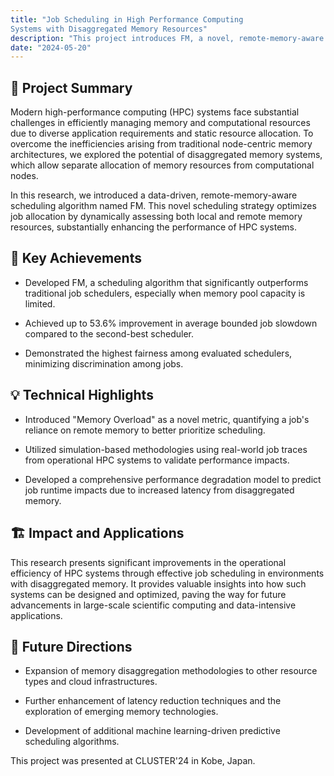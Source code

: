 ```yaml
---
title: "Job Scheduling in High Performance Computing
Systems with Disaggregated Memory Resources"
description: "This project introduces FM, a novel, remote-memory-aware scheduling algorithm that significantly enhances job performance, fairness, and efficiency in high-performance computing systems using disaggregated memory resources."
date: "2024-05-20"
---
```


## 📎 Project Summary

Modern high-performance computing (HPC) systems face substantial challenges in efficiently managing memory and computational resources due to diverse application requirements and static resource allocation. To overcome the inefficiencies arising from traditional node-centric memory architectures, we explored the potential of disaggregated memory systems, which allow separate allocation of memory resources from computational nodes.

In this research, we introduced a data-driven, remote-memory-aware scheduling algorithm named FM. This novel scheduling strategy optimizes job allocation by dynamically assessing both local and remote memory resources, substantially enhancing the performance of HPC systems.


## 🔑 Key Achievements

- Developed FM, a scheduling algorithm that significantly outperforms traditional job schedulers, especially when memory pool capacity is limited.

- Achieved up to 53.6% improvement in average bounded job slowdown compared to the second-best scheduler.

- Demonstrated the highest fairness among evaluated schedulers, minimizing discrimination among jobs.

## 💡 Technical Highlights
- Introduced "Memory Overload" as a novel metric, quantifying a job's reliance on remote memory to better prioritize scheduling.

- Utilized simulation-based methodologies using real-world job traces from operational HPC systems to validate performance impacts.

- Developed a comprehensive performance degradation model to predict job runtime impacts due to increased latency from disaggregated memory.


## 🏗 Impact and Applications
This research presents significant improvements in the operational efficiency of HPC systems through effective job scheduling in environments with disaggregated memory. It provides valuable insights into how such systems can be designed and optimized, paving the way for future advancements in large-scale scientific computing and data-intensive applications.

## 🧭 Future Directions

- Expansion of memory disaggregation methodologies to other resource types and cloud infrastructures.

- Further enhancement of latency reduction techniques and the exploration of emerging memory technologies.

- Development of additional machine learning-driven predictive scheduling algorithms.

This project was presented at CLUSTER'24 in Kobe, Japan. 